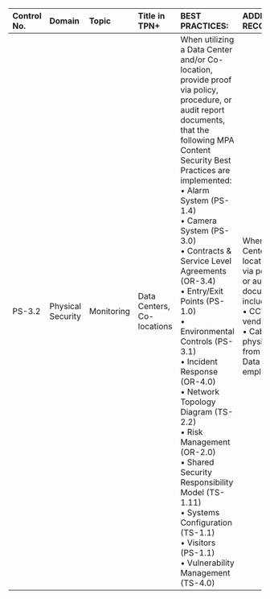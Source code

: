 | Control No. | Domain | Topic | Title in TPN+ | BEST PRACTICES: | ADDITIONAL RECOMMENDATIONS: |
| :--- | :--- | :--- | :--- | :--- | :--- |
| PS-3.2 | Physical Security | Monitoring | Data Centers, Co-locations | When utilizing a Data Center and/or Co-location, provide proof via policy, procedure, or audit report documents, that the following MPA Content Security Best Practices are implemented:<br>• Alarm System (PS-1.4)<br>• Camera System (PS-3.0)<br>• Contracts & Service Level Agreements (OR-3.4)<br>• Entry/Exit Points (PS-1.0)<br>• Environmental Controls (PS-3.1)<br>• Incident Response (OR-4.0)<br>• Network Topology Diagram (TS-2.2)<br>• Risk Management (OR-2.0)<br>• Shared Security Responsibility Model (TS-1.11)<br>• Systems Configuration (TS-1.1)<br>• Visitors (PS-1.1)<br>• Vulnerability Management (TS-4.0) | When utilizing a Data Center and/or Co-location, provide proof via policy, procedure, or audit report documents that includes the following:<br>• CCTV captures vendor cabinets<br>• Cabinets are physically segregated from other tenants and Data Center employees<br><br> |
